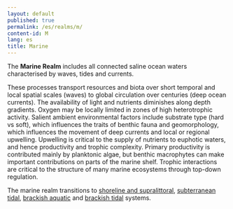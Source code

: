 ```yaml
---
layout: default
published: true
permalink: /es/realms/m/
content-id: M
lang: es
title: Marine
---
```


The **Marine Realm** includes all connected saline ocean waters characterised by waves, tides and currents.

These processes transport resources and biota over short temporal and local spatial scales (waves) to global circulation over centuries (deep ocean currents). The availability of light and nutrients diminishes along depth gradients. Oxygen may be locally limited in zones of high heterotrophic activity. Salient ambient environmental factors include substrate type (hard vs soft), which influences the traits of benthic fauna and geomorphology, which influences the movement of deep currents and local or regional upwelling. Upwelling is critical to the supply of nutrients to euphotic waters, and hence productivity and trophic complexity. Primary productivity is contributed mainly by planktonic algae, but benthic macrophytes can make important contributions on parts of the marine shelf. Trophic interactions are critical to the structure of many marine ecosystems through top-down regulation.

The marine realm transitions to [shoreline and supralittoral](/explore/realms/MT), [subterranean tidal](/explore/realms/SM), [brackish aquatic](/explore/realms/FM) and [brackish tidal](/explore/realms/MFT) systems.
